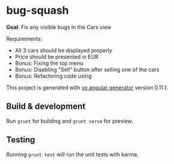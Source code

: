 # bug-squash

**Goal**: Fix any visible bugs in the Cars view

Requirements:
* All 3 cars should be displayed properly
* Price should be presented in EUR
* Bonus: Fixing the top menu
* Bonus: Disabling "Sell" button after selling one of the cars
* Bonus: Refactoring code using


This project is generated with [yo angular generator](https://github.com/yeoman/generator-angular)
version 0.11.1.

## Build & development

Run `grunt` for building and `grunt serve` for preview.

## Testing

Running `grunt test` will run the unit tests with karma.
